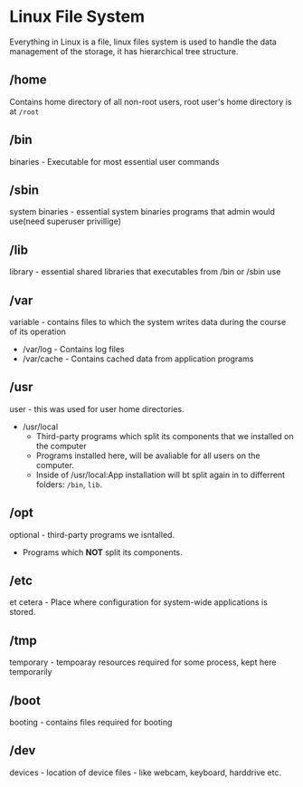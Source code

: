 # Linux File System
Everything in Linux is a file, linux files system is used to handle the data management of the storage, it has hierarchical tree structure. 

## /home
Contains home directory of all non-root users, root user's home directory is at `/root`

## /bin
binaries - Executable for most essential user commands

## /sbin
system binaries - essential system binaries programs that admin would use(need superuser privillige) 

## /lib
library - essential shared libraries that executables from /bin or /sbin use

## /var
variable - contains files to which the system writes data during the course of its operation
* /var/log - Contains log files
* /var/cache - Contains cached data from application programs

## /usr
user - this was used for user home directories.
* /usr/local
    * Third-party programs which split its components that we installed on the computer
    * Programs installed here, will be avaliable for all users on the computer. 
    * Inside of /usr/local:App installation will bt split again in to differrent folders: `/bin`, `lib`.

## /opt
optional - third-party programs we isntalled. 
* Programs which __NOT__ split its components.

## /etc
et cetera - Place where configuration for system-wide applications is stored.

## /tmp
temporary - tempoaray resources required for some process, kept here temporarily 

## /boot
booting - contains files required for booting

## /dev
devices - location of device files - like webcam, keyboard, harddrive etc.